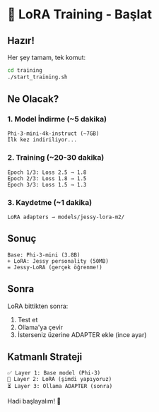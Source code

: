 # 🚀 LoRA Training - Başlat

## Hazır!

Her şey tamam, tek komut:

```bash
cd training
./start_training.sh
```

## Ne Olacak?

### 1. Model İndirme (~5 dakika)
```
Phi-3-mini-4k-instruct (~7GB)
İlk kez indiriliyor...
```

### 2. Training (~20-30 dakika)
```
Epoch 1/3: Loss 2.5 → 1.8
Epoch 2/3: Loss 1.8 → 1.5  
Epoch 3/3: Loss 1.5 → 1.3
```

### 3. Kaydetme (~1 dakika)
```
LoRA adapters → models/jessy-lora-m2/
```

## Sonuç

```
Base: Phi-3-mini (3.8B)
+ LoRA: Jessy personality (50MB)
= Jessy-LoRA (gerçek öğrenme!)
```

## Sonra

LoRA bittikten sonra:
1. Test et
2. Ollama'ya çevir
3. İsterseniz üzerine ADAPTER ekle (ince ayar)

## Katmanlı Strateji

```
✅ Layer 1: Base model (Phi-3)
🔄 Layer 2: LoRA (şimdi yapıyoruz)
⏳ Layer 3: Ollama ADAPTER (sonra)
```

Hadi başlayalım! 🎯
